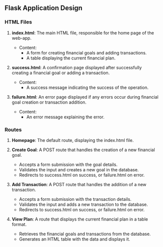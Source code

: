 ## Flask Application Design

### HTML Files

1. **index.html**: The main HTML file, responsible for the home page of the web-app.
   - Content:
     - A form for creating financial goals and adding transactions.
     - A table displaying the current financial plan.

2. **success.html**: A confirmation page displayed after successfully creating a financial goal or adding a transaction.
   - Content:
     - A success message indicating the success of the operation.

3. **failure.html**: An error page displayed if any errors occur during financial goal creation or transaction addition.
   - Content:
     - An error message explaining the error.

### Routes

1. **Homepage**: The default route, displaying the index.html file.

2. **Create Goal**: A POST route that handles the creation of a new financial goal.
   - Accepts a form submission with the goal details.
   - Validates the input and creates a new goal in the database.
   - Redirects to success.html on success, or failure.html on error.

3. **Add Transaction**: A POST route that handles the addition of a new transaction.
   - Accepts a form submission with the transaction details.
   - Validates the input and adds a new transaction to the database.
   - Redirects to success.html on success, or failure.html on error.

4. **View Plan**: A route that displays the current financial plan in a table format.
   - Retrieves the financial goals and transactions from the database.
   - Generates an HTML table with the data and displays it.